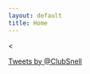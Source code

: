 ```yaml
---
layout: default
title: Home
---
```

<



<a class="twitter-timeline" href="https://twitter.com/ClubSnell" data-widget-id="355320525607796736">Tweets by @ClubSnell</a>
<script>!function(d,s,id){var js,fjs=d.getElementsByTagName(s)[0],p=/^http:/.test(d.location)?'http':'https';if(!d.getElementById(id)){js=d.createElement(s);js.id=id;js.src=p+"://platform.twitter.com/widgets.js";fjs.parentNode.insertBefore(js,fjs);}}(document,"script","twitter-wjs");</script>
